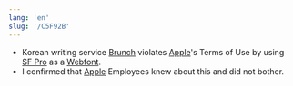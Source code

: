 ```yaml
---
lang: 'en'
slug: '/C5F92B'
---
```


- Korean writing service [Brunch](./../.././docs/pages/Brunch.md) violates [Apple](./../.././docs/pages/Apple.md)'s Terms of Use by using [SF Pro](./../.././docs/pages/San%20Francisco.md) as a [Webfont](./../.././docs/pages/Web%20Typography.md).
- I confirmed that [Apple](./../.././docs/pages/Apple.md) Employees knew about this and did not bother.

<head>
  <html lang="en-US"/>
</head>
